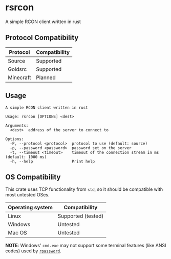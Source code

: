 # rsrcon
A simple RCON client written in rust

## Protocol Compatibility

Protocol|Compatibility
-|-
Source|Supported
Goldsrc|Supported
Minecraft|Planned

## Usage

```
A simple RCON client written in rust

Usage: rsrcon [OPTIONS] <dest>

Arguments:
  <dest>  address of the server to connect to

Options:
  -P, --protocol <protocol>  protocol to use (default: source)
  -p, --password <password>  password set on the server
  -t, --timeout <timeout>    timeout of the connection stream in ms (default: 1000 ms)
  -h, --help                 Print help
```

## OS Compatibility

This crate uses TCP functionality from `std`, so it should be compatible with most untested OSes.

Operating system|Compatibility
-|-
Linux|Supported (tested)
Windows|Untested
Mac OS|Untested

**NOTE**: Windows' `cmd.exe` may not support some terminal features (like ANSI codes) used by [`rpassword`](https://crates.io/crates/rpassword).
